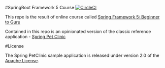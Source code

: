 #SpringBoot Framework 5 Course
[![CircleCI](https://circleci.com/gh/kiofarias/spring5Course/tree/kfs-pet-clinic.svg?style=svg&circle-token=af8721dd22c44331b54baca0f444490502130dcb)](https://circleci.com/gh/kiofarias/spring5Course/tree/kfs-pet-clinic)

This repo is the result of online course called [Spring Framework 5: Beginner to Guru](https://www.udemy.com/course/spring-framework-5-beginner-to-guru/)

Contained in this repo is an opinionated version of the classic reference application - [Spring Pet Clinic](https://github.com/spring-projects/spring-petclinic)

#License

The Spring PetClinic sample application is released under version 2.0 of the [Apache License](https://www.apache.org/licenses/LICENSE-2.0).